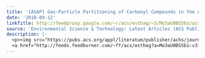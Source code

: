 ```yaml
---
title: '[ASAP] Gas-Particle Partitioning of Carbonyl Compounds in the Ambient Atmosphere'
date: '2018-09-12'
linkTitle: http://feedproxy.google.com/~r/acs/esthag/~3/Mo3aU0BS5Eo/acs.est.8b01882
source: 'Environmental Science & Technology: Latest Articles (ACS Publications)'
description: |-
  <p><img src="https://pubs.acs.org/appl/literatum/publisher/achs/journals/content/esthag/0/esthag.ahead-of-print/acs.est.8b01882/20180912/images/medium/es-2018-01882g_0004.gif" alt="TOC Graphic"/></p><div><cite>Environmental Science & Technology</cite></div><div>DOI: 10.1021/acs.est.8b01882</div><div class="feedflare">
  <a href="http://feeds.feedburner.com/~ff/acs/esthag?a=Mo3aU0BS5Eo:v3fpJo3x5nY:yIl2AUoC8zA"><img src="http://feeds.feedburner.com/~ff/acs/esthag?d=yIl2AUoC8zA" border="0"></img></a>
---
```

